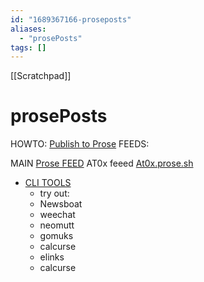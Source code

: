 ```yaml
---
id: "1689367166-proseposts"
aliases:
  - "prosePosts"
tags: []
---
```

[[Scratchpad]]

# prosePosts

HOWTO:
[Publish to Prose](https://prose.sh/)
FEEDS:

MAIN [Prose FEED](https://prose.sh/read)
AT0x feeed [At0x.prose.sh](https://at0x.prose.sh)

- [CLI TOOLS](https://kartfile.prose.sh/command-line-tools)
  - try out:
  - Newsboat
  - weechat
  - neomutt
  - gomuks
  - calcurse
  - elinks
  - calcurse
